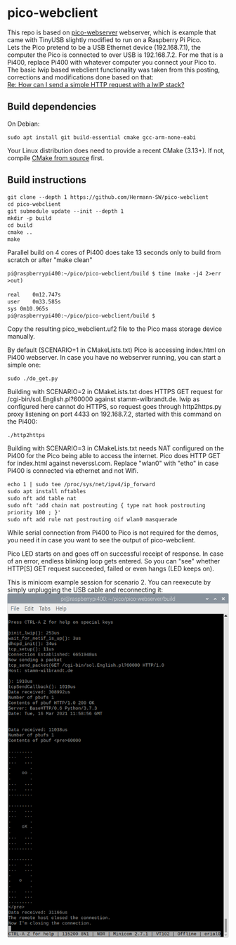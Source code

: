 # pico-webclient

This repo is based on [pico-webserver](https://github.com/maxnet/pico-webserver) webserver, which is example that came with TinyUSB slightly modified to run on a Raspberry Pi Pico.  
Lets the Pico pretend to be a USB Ethernet device (192.168.7.1), the computer the Pico is connected to over USB is 192.168.7.2. For me that is a Pi400, replace Pi400 with whatever computer you connect your Pico to.  
The basic lwip based webclient functionality was taken from this posting, corrections and modifications done based on that:  
[Re: How can I send a simple HTTP request with a lwIP stack?](https://stackoverflow.com/a/28105889)


## Build dependencies

On Debian:

```
sudo apt install git build-essential cmake gcc-arm-none-eabi
```

Your Linux distribution does need to provide a recent CMake (3.13+).
If not, compile [CMake from source](https://cmake.org/download/#latest) first.

## Build instructions

```
git clone --depth 1 https://github.com/Hermann-SW/pico-webclient
cd pico-webclient
git submodule update --init --depth 1
mkdir -p build
cd build
cmake ..
make
```

Parallel build on 4 cores of Pi400 does take 13 seconds only to build from scratch or after "make clean"

```
pi@raspberrypi400:~/pico/pico-webclient/build $ time (make -j4 2>err >out)

real	0m12.747s
user	0m33.585s
sys	0m10.965s
pi@raspberrypi400:~/pico/pico-webclient/build $ 
```

Copy the resulting pico_webclient.uf2 file to the Pico mass storage device manually.  

By default (SCENARIO=1 in CMakeLists.txt) Pico is accessing index.html on Pi400 webserver. In case you have no webserver running, you can start a simple one:
```
sudo ./do_get.py
```

Building with SCENARIO=2 in CMakeLists.txt does HTTPS GET request for /cgi-bin/sol.English.pl?60000 against stamm-wilbrandt.de. lwip as configured here cannot do HTTPS, so request goes through http2https.py proxy listening on port 4433 on 192.168.7.2, started with this command on the Pi400:
```
./http2https
```

Building with SCENARIO=3 in CMakeLists.txt needs NAT configured on the Pi400 for the Pico being able to access the internet. Pico does HTTP GET for index.html against neverssl.com. Replace "wlan0" with "etho" in case Pi400 is connected via ethernet and not Wifi.
```
echo 1 | sudo tee /proc/sys/net/ipv4/ip_forward
sudo apt install nftables
sudo nft add table nat
sudo nft 'add chain nat postrouting { type nat hook postrouting priority 100 ; }'
sudo nft add rule nat postrouting oif wlan0 masquerade
```


While serial connection from Pi400 to Pico is not required for the demos, you need it in case you want to see the output of pico-webclient.  

Pico LED starts on and goes off on successful receipt of response. In case of an error, endless blinking loop gets entered. So you can "see" whether HTTP[S] GET request succeeded, failed or even hangs (LED keeps on).

This is minicom example session for scenario 2. You can reexecute by simply unplugging the USB cable and reconnecting it:
![example of HTTPS GET internet request through http2https.py proxy](lwip.http_internet_http2https.png)
